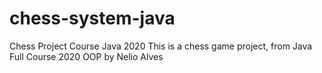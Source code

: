 # chess-system-java
Chess Project Course Java 2020 
This is a chess game project,  from Java Full Course 2020 OOP by Nelio Alves
